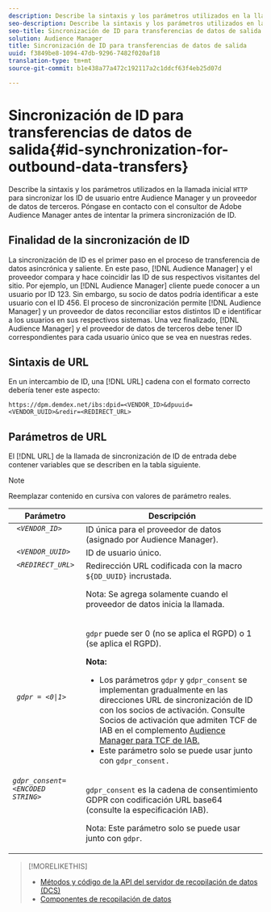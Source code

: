 ```yaml
---
description: Describe la sintaxis y los parámetros utilizados en la llamada HTTP inicial para sincronizar los ID de usuario entre Audience Manager y un proveedor de datos de terceros. Póngase en contacto con el consultor de Adobe Audience Manager antes de intentar la primera sincronización de ID.
seo-description: Describe la sintaxis y los parámetros utilizados en la llamada HTTP inicial para sincronizar los ID de usuario entre Audience Manager y un proveedor de datos de terceros. Póngase en contacto con el consultor de Adobe Audience Manager antes de intentar la primera sincronización de ID.
seo-title: Sincronización de ID para transferencias de datos de salida
solution: Audience Manager
title: Sincronización de ID para transferencias de datos de salida
uuid: f3849be8-1094-47db-9296-7482f020af18
translation-type: tm+mt
source-git-commit: b1e438a77a472c192117a2c1ddcf63f4eb25d07d

---
```



# Sincronización de ID para transferencias de datos de salida{#id-synchronization-for-outbound-data-transfers}

Describe la sintaxis y los parámetros utilizados en la llamada inicial `HTTP` para sincronizar los ID de usuario entre Audience Manager y un proveedor de datos de terceros. Póngase en contacto con el consultor de Adobe Audience Manager antes de intentar la primera sincronización de ID.

<!-- c_id_sync_out.xml -->

## Finalidad de la sincronización de ID

La sincronización de ID es el primer paso en el proceso de transferencia de datos asincrónica y saliente. En este paso, [!DNL Audience Manager] y el proveedor compara y hace coincidir las ID de sus respectivos visitantes del sitio. Por ejemplo, un [!DNL Audience Manager] cliente puede conocer a un usuario por ID 123. Sin embargo, su socio de datos podría identificar a este usuario con el ID 456. El proceso de sincronización permite [!DNL Audience Manager] y un proveedor de datos reconciliar estos distintos ID e identificar a los usuarios en sus respectivos sistemas. Una vez finalizado, [!DNL Audience Manager] y el proveedor de datos de terceros debe tener ID correspondientes para cada usuario único que se vea en nuestras redes.

## Sintaxis de URL

En un intercambio de ID, una [!DNL URL] cadena con el formato correcto debería tener este aspecto:

```
https://dpm.demdex.net/ibs:dpid=<VENDOR_ID>&dpuuid=<VENDOR_UUID>&redir=<REDIRECT_URL>
```

## Parámetros de URL

El [!DNL URL] de la llamada de sincronización de ID de entrada debe contener variables que se describen en la tabla siguiente.

>[!NOTE]
>
>Reemplazar contenido en cursiva con valores de parámetro reales.

<table id="table_EB9F4246E2A34ABB8ED06EA458EB186F"> 
 <thead> 
  <tr> 
   <th colname="col1" class="entry"> Parámetro </th> 
   <th colname="col2" class="entry"> Descripción </th> 
  </tr> 
 </thead>
 <tbody> 
  <tr valign="top"> 
   <td colname="col1"> <code> <i>&lt;VENDOR_ID&gt;</i> </code> </td> 
   <td colname="col2">ID única para el proveedor de datos (asignado por <span class="keyword"> Audience Manager</span>). </td> 
  </tr> 
  <tr valign="top"> 
   <td colname="col1"> <code> <i>&lt;VENDOR_UUID&gt;</i> </code> </td> 
   <td colname="col2"> ID de usuario único. </td> 
  </tr> 
  <tr valign="top"> 
   <td colname="col1"> <code> <i>&lt;REDIRECT_URL&gt;</i> </code> </td> 
   <td colname="col2">Redirección URL codificada con la macro <code> ${DD_UUID}</code> incrustada. <p><b></b> Nota: Se agrega solamente cuando el proveedor de datos inicia la llamada. </p> </td> 
  </tr> 
    </tr> 
  <tr> 
   <td colname="col1"> <code> <i>gdpr = &lt;0|1&gt;</i> </code> </td> 
   <td colname="col2"> <p><code>gdpr</code> puede ser 0 (no se aplica el RGPD) o 1 (se aplica el RGPD).</p><p><b>Nota:</b> <ul><li>Los parámetros <code>gdpr</code> y <code>gdpr_consent</code> se implementan gradualmente en las direcciones URL de sincronización de ID con los socios de activación. Consulte Socios de activación que admiten TCF de IAB en el complemento <a href="../../overview/data-security-and-privacy/aam-iab-plugin.md#aam-activation-partners">Audience Manager para TCF de IAB.</a></li><li>Este parámetro solo se puede usar junto con <code>gdpr_consent.</code></li></ul></p></td>
  </tr> 
    </tr> 
  <tr valign="top"> 
   <td colname="col1"> <code><i>gdpr_consent=&lt;ENCODED STRING&gt;</i> </code> </td> 
   <td colname="col2"><p><code>gdpr_consent</code> es la cadena de consentimiento GDPR con codificación URL base64 (consulte la especificación <a href="https://github.com/InteractiveAdvertisingBureau/GDPR-Transparency-and-Consent-Framework/blob/master/URL-based%20Consent%20Passing_%20Framework%20Guidance.md#specifications" format="http" scope="external"></a>IAB).</p><p><b></b> Nota: Este parámetro solo se puede usar junto con <code>gdpr</code>.</p> </td> 
  </tr> 
 </tbody> 
</table>

>[!MORELIKETHIS]
>
>* [Métodos y código de la API del servidor de recopilación de datos (DCS)](../../api/dcs-intro/dcs-event-calls/dcs-event-calls.md)
>* [Componentes de recopilación de datos](../../reference/system-components/components-data-collection.md)


